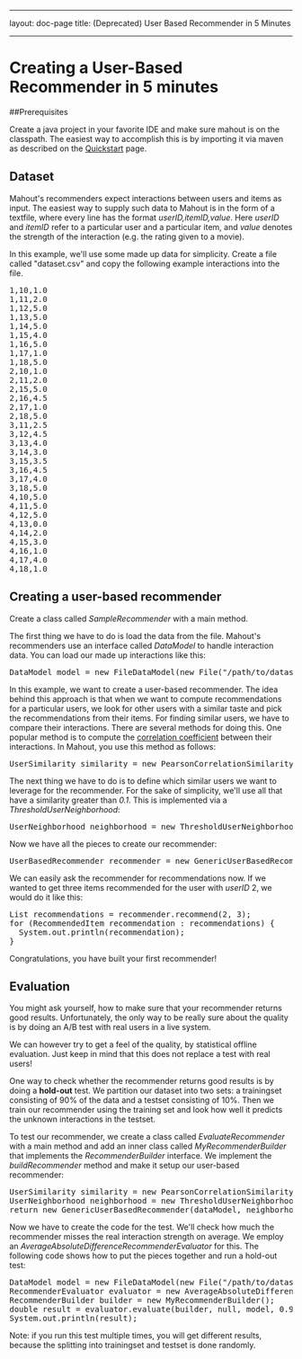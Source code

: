 <!--
 Licensed to the Apache Software Foundation (ASF) under one or more
 contributor license agreements.  See the NOTICE file distributed with
 this work for additional information regarding copyright ownership.
 The ASF licenses this file to You under the Apache License, Version 2.0
 (the "License"); you may not use this file except in compliance with
 the License.  You may obtain a copy of the License at

     http://www.apache.org/licenses/LICENSE-2.0

 Unless required by applicable law or agreed to in writing, software
 distributed under the License is distributed on an "AS IS" BASIS,
 WITHOUT WARRANTIES OR CONDITIONS OF ANY KIND, either express or implied.
 See the License for the specific language governing permissions and
 limitations under the License.
-->
---
layout: doc-page
title: (Deprecated)  User Based Recommender in 5 Minutes

    
---

# Creating a User-Based Recommender in 5 minutes

##Prerequisites

Create a java project in your favorite IDE and make sure mahout is on the classpath. The easiest way to accomplish this is by importing it via maven as described on the [Quickstart](/users/basics/quickstart.html) page.


## Dataset

Mahout's recommenders expect interactions between users and items as input. The easiest way to supply such data to Mahout is in the form of a textfile, where every line has the format *userID,itemID,value*. Here *userID* and *itemID* refer to a particular user and a particular item, and *value* denotes the strength of the interaction (e.g. the rating given to a movie).

In this example, we'll use some made up data for simplicity. Create a file called "dataset.csv" and copy the following example interactions into the file. 

<pre>
1,10,1.0
1,11,2.0
1,12,5.0
1,13,5.0
1,14,5.0
1,15,4.0
1,16,5.0
1,17,1.0
1,18,5.0
2,10,1.0
2,11,2.0
2,15,5.0
2,16,4.5
2,17,1.0
2,18,5.0
3,11,2.5
3,12,4.5
3,13,4.0
3,14,3.0
3,15,3.5
3,16,4.5
3,17,4.0
3,18,5.0
4,10,5.0
4,11,5.0
4,12,5.0
4,13,0.0
4,14,2.0
4,15,3.0
4,16,1.0
4,17,4.0
4,18,1.0
</pre>

## Creating a user-based recommender

Create a class called *SampleRecommender* with a main method.

The first thing we have to do is load the data from the file. Mahout's recommenders use an interface called *DataModel* to handle interaction data. You can load our made up interactions like this:

<pre>
DataModel model = new FileDataModel(new File("/path/to/dataset.csv"));
</pre>

In this example, we want to create a user-based recommender. The idea behind this approach is that when we want to compute recommendations for a particular users, we look for other users with a similar taste and pick the recommendations from their items. For finding similar users, we have to compare their interactions. There are several methods for doing this. One popular method is to compute the [correlation coefficient](https://en.wikipedia.org/wiki/Pearson_product-moment_correlation_coefficient) between their interactions. In Mahout, you use this method as follows:

<pre>
UserSimilarity similarity = new PearsonCorrelationSimilarity(model);
</pre>

The next thing we have to do is to define which similar users we want to leverage for the recommender. For the sake of simplicity, we'll use all that have a similarity greater than *0.1*. This is implemented via a *ThresholdUserNeighborhood*:

<pre>UserNeighborhood neighborhood = new ThresholdUserNeighborhood(0.1, similarity, model);</pre>

Now we have all the pieces to create our recommender:

<pre>
UserBasedRecommender recommender = new GenericUserBasedRecommender(model, neighborhood, similarity);
</pre>
        
We can easily ask the recommender for recommendations now. If we wanted to get three items recommended for the user with *userID* 2, we would do it like this:
	

<pre>
List<RecommendedItem> recommendations = recommender.recommend(2, 3);
for (RecommendedItem recommendation : recommendations) {
  System.out.println(recommendation);
}
</pre>


Congratulations, you have built your first recommender!


## Evaluation

You might ask yourself, how to make sure that your recommender returns good results. Unfortunately, the only way to be really sure about the quality is by doing an A/B test with real users in a live system.

We can however try to get a feel of the quality, by statistical offline evaluation. Just keep in mind that this does not replace a test with real users!

One way to check whether the recommender returns good results is by doing a **hold-out** test. We partition our dataset into two sets: a trainingset consisting of 90% of the data and a testset consisting of 10%. Then we train our recommender using the training set and look how well it predicts the unknown interactions in the testset.

To test our recommender, we create a class called *EvaluateRecommender* with a main method and add an inner class called *MyRecommenderBuilder* that implements the *RecommenderBuilder* interface. We implement the *buildRecommender* method and make it setup our user-based recommender:

<pre>
UserSimilarity similarity = new PearsonCorrelationSimilarity(dataModel);
UserNeighborhood neighborhood = new ThresholdUserNeighborhood(0.1, similarity, dataModel);
return new GenericUserBasedRecommender(dataModel, neighborhood, similarity);
</pre>

Now we have to create the code for the test. We'll check how much the recommender misses the real interaction strength on average. We employ an *AverageAbsoluteDifferenceRecommenderEvaluator* for this. The following code shows how to put the pieces together and run a hold-out test: 

<pre>
DataModel model = new FileDataModel(new File("/path/to/dataset.csv"));
RecommenderEvaluator evaluator = new AverageAbsoluteDifferenceRecommenderEvaluator();
RecommenderBuilder builder = new MyRecommenderBuilder();
double result = evaluator.evaluate(builder, null, model, 0.9, 1.0);
System.out.println(result);
</pre>

Note: if you run this test multiple times, you will get different results, because the splitting into trainingset and testset is done randomly. 











